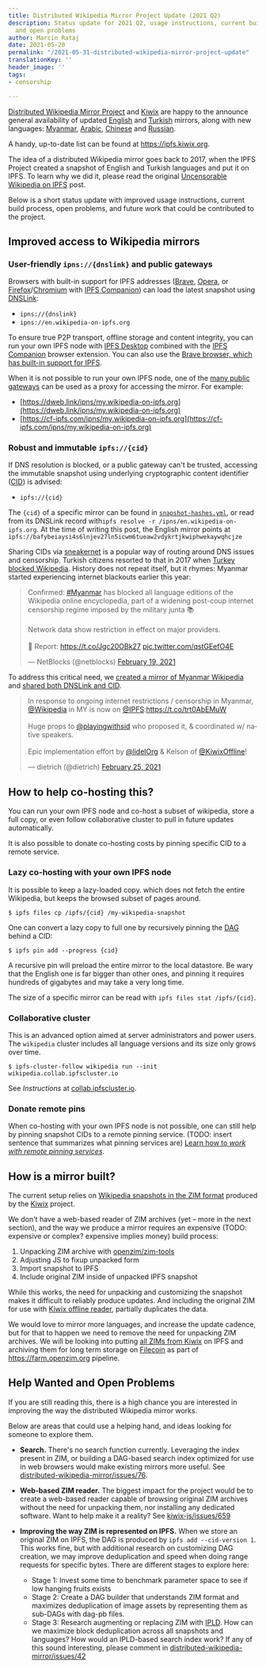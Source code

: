 ```yaml
---
title: Distributed Wikipedia Mirror Project Update (2021 Q2)
description: Status update for 2021 Q2, usage instructions, current build process,
  and open problems
author: Marcin Rataj
date: 2021-05-20
permalink: "/2021-05-31-distributed-wikipedia-mirror-project-update"
translationKey: ''
header_image: ''
tags:
- censorship

---
```

[Distributed Wikipedia Mirror Project](https://github.com/ipfs/distributed-wikipedia-mirror#readme) and [Kiwix](https://kiwix.org/) are happy to the announce general availability of updated [English](https://en.wikipedia-on-ipfs.org/) and [Turkish](https://tr.wikipedia-on-ipfs.org) mirrors, along with new languages: [Myanmar](https://my.wikipedia-on-ipfs.org/), [Arabic](https://ar.wikipedia-on-ipfs.org), [Chinese](https://zh.wikipedia-on-ipfs.org) and [Russian](https://ru.wikipedia-on-ipfs.org). 

A handy, up-to-date list can be found at https://ipfs.kiwix.org.

The idea of a distributed Wikipedia mirror goes back to 2017, when the IPFS Project created a snapshot of English and Turkish languages and put it on IPFS.  To learn why we did it, please read the original [Uncensorable Wikipedia on IPFS](https://blog.ipfs.io/24-uncensorable-wikipedia/) post.

Below is a short status update with improved usage instructions, current build process, open problems, and future work that could be contributed to the project.

## Improved access to Wikipedia mirrors

### User-friendly `ipns://{dnslink}` and public gateways

Browsers with built-in support for IPFS addresses ([Brave](https://brave.com/brave-integrates-ipfs/), [Opera](https://blog.ipfs.io/2020-03-30-ipfs-in-opera-for-android/), or  [Firefox](https://www.mozilla.org/en-US/firefox/new/)/[Chromium](https://en.wikipedia.org/wiki/Chromium_(web_browser)) with [IPFS Companion](https://github.com/ipfs/ipfs-companion#readme)) can load the latest snapshot using [DNSLink](https://docs.ipfs.io/concepts/dnslink/):

- `ipns://{dnslink}`
- `ipns://en.wikipedia-on-ipfs.org`

To ensure true P2P transport, offline storage and content integrity, you can run your own IPFS node with [IPFS Desktop](https://github.com/ipfs/ipfs-desktop#readme) combined with the [IPFS Companion](https://github.com/ipfs/ipfs-companion#readme) browser extension. You can also use the [Brave browser, which has built-in support for IPFS](https://brave.com/brave-integrates-ipfs/).


When it is not possible to run your own IPFS node, one of the [many public gateways](https://ipfs.github.io/public-gateway-checker/) can be used as a proxy for accessing the mirror. For example:

- [https://dweb.link/ipns/my.wikipedia-on-ipfs.org](https://dweb.link/ipns/my.wikipedia-on-ipfs.org)
- [https://cf-ipfs.com/ipns/my.wikipedia-on-ipfs.org](https://cf-ipfs.com/ipns/my.wikipedia-on-ipfs.org)

### Robust and immutable `ipfs://{cid}`  

If DNS resolution is blocked, or a public gateway can't be trusted, accessing the immutable snapshot using underlying cryptographic content identifier ([CID](https://docs.ipfs.io/concepts/content-addressing/)) is advised:

- `ipfs://{cid}`

The `{cid}` of a specific mirror can be found in [`snapshot-hashes.yml`](https://github.com/ipfs/distributed-wikipedia-mirror/blob/main/snapshot-hashes.yml), or read from its DNSLink record with`ipfs resolve -r /ipns/en.wikipedia-on-ipfs.org`. At the time of writing this post, the English mirror points at    `ipfs://bafybeiaysi4s6lnjev27ln5icwm6tueaw2vdykrtjkwiphwekaywqhcjze`

Sharing CIDs via [sneakernet](https://en.wikipedia.org/wiki/Sneakernet) is a popular way of routing around DNS issues and censorship. Turkish citizens resorted to that in 2017 when [Turkey blocked Wikipedia](https://en.wikipedia.org/wiki/Block_of_Wikipedia_in_Turkey).  History does not repeat itself, but it rhymes: Myanmar started experiencing internet blackouts earlier this year:

<blockquote class="twitter-tweet"><p lang="en" dir="ltr">Confirmed: <a href="https://twitter.com/hashtag/Myanmar">#Myanmar</a> has blocked all language editions of the Wikipedia online encyclopedia, part of a widening post-coup internet censorship regime imposed by the military junta 📚<br><br>Network data show restriction in effect on major providers.<br><br>📰 Report: <a href="https://t.co/Jgc20OBk27">https://t.co/Jgc20OBk27</a> <a href="https://t.co/qstGEefO4E">pic.twitter.com/qstGEefO4E</a></p>&mdash; NetBlocks (@netblocks) <a href="https://twitter.com/netblocks/status/1362814793502097409">February 19, 2021</a></blockquote> <script async src="https://platform.twitter.com/widgets.js" charset="utf-8"></script> 

To address this critical need, we [created a mirror of Myanmar Wikipedia](https://github.com/ipfs/distributed-wikipedia-mirror/pull/83) and [shared both DNSLink and CID](https://github.com/ipfs/distributed-wikipedia-mirror/pull/83#issuecomment-786021082).

<blockquote class="twitter-tweet"><p lang="en" dir="ltr">In response to ongoing internet restrictions / censorship in Myanmar, <a href="https://twitter.com/Wikipedia?ref_src=twsrc%5Etfw">@Wikipedia</a> in MY is now on <a href="https://twitter.com/IPFS?ref_src=twsrc%5Etfw">@IPFS</a>:<a href="https://t.co/trt0AbEMuW">https://t.co/trt0AbEMuW</a><br><br>Huge props to <a href="https://twitter.com/playingwithsid?ref_src=twsrc%5Etfw">@playingwithsid</a> who proposed it, &amp; coordinated w/ native speakers.<br><br>Epic implementation effort by <a href="https://twitter.com/lidelOrg?ref_src=twsrc%5Etfw">@lidelOrg</a> &amp; Kelson of <a href="https://twitter.com/KiwixOffline?ref_src=twsrc%5Etfw">@KiwixOffline</a>!</p>&mdash; dietrich (@dietrich) <a href="https://twitter.com/dietrich/status/1364978192075866115?ref_src=twsrc%5Etfw">February 25, 2021</a></blockquote> <script async src="https://platform.twitter.com/widgets.js" charset="utf-8"></script> 

## How to help co-hosting this?

You can run your own IPFS node and co-host a subset of wikipedia, store a full copy, or even follow collaborative cluster to pull in future updates automatically.

It is also possible to donate co-hosting costs by pinning specific CID to a remote service.

### Lazy co-hosting with your own IPFS node

It is possible to keep a lazy-loaded copy.  which does not fetch the entire Wikipedia, but keeps the browsed subset of pages around.

```
$ ipfs files cp /ipfs/{cid} /my-wikipedia-snapshot
```

One can convert a lazy copy to full one by recursively pinning the [DAG](https://docs.ipfs.io/concepts/glossary/#dag) behind a CID:

```
$ ipfs pin add --progress {cid}
```

A recursive pin will preload the entire mirror to the local datastore.
Be wary that the English one is far bigger than other ones, and pinning it requires hundreds of gigabytes and may take a very long time. 

The size of a specific mirror can be read with `ipfs files stat /ipfs/{cid}`.

### Collaborative cluster

This is an advanced option aimed at server administrators and power users. The `wikipedia` cluster includes all language versions and its size only grows over time.

```
$ ipfs-cluster-follow wikipedia run --init wikipedia.collab.ipfscluster.io
```

See _Instructions_ at  [collab.ipfscluster.io](collab.ipfscluster.io).

### Donate remote pins

When co-hosting with your own IPFS node is not possible, one can still help by pinning snapshot CIDs to a remote pinning service. (TODO: insert sentence that summarizes what pinning services are) [Learn how to _work with remote pinning services_](https://docs.ipfs.io/how-to/work-with-pinning-services/).

## How is a mirror built?

The current setup relies on [Wikipedia snapshots in the ZIM format](https://download.kiwix.org/zim/wikipedia/) produced by the [Kiwix](https://kiwix.org/) project.

We don't have a web-based reader of ZIM archives (yet – more in the next section), and the way we produce a mirror requires an expensive (TODO: expensive or complex? expensive implies money) build process:
1. Unpacking ZIM archive with [openzim/zim-tools](https://github.com/openzim/zim-tools)
2. Adjusting JS to fixup unpacked form
3. Import snapshot to IPFS
4. Include original ZIM inside of unpacked IPFS snapshot

While this works, the need for unpacking and customizing the snapshot makes it difficult to reliably produce updates. And including the original ZIM for use with [Kiwix offline reader](https://www.kiwix.org/en/kiwix-reader), partially duplicates the data.

We would love to mirror more languages, and increase the update cadence, but for that to happen we need to remove the need for unpacking ZIM archives. We will be looking into putting [all ZIMs from Kiwix](https://download.kiwix.org/zim/wikipedia/) on IPFS and archiving them for long term storage on [Filecoin](https://filecoin.io/) as part of https://farm.openzim.org pipeline.

## Help Wanted and Open Problems

If you are still reading this, there is a high chance you are interested in improving the way the distributed Wikipedia mirror works.

Below are areas that could use a helping hand, and ideas looking for someone to explore them.

- **Search.** There's no search function currently. Leveraging the index present in ZIM, or building a DAG-based search index optimized for use in web browsers would make existing mirrors more useful. See [distributed-wikipedia-mirror/issues/76](https://github.com/ipfs/distributed-wikipedia-mirror/issues/76).

- **Web-based ZIM reader.** The biggest impact for the project would be to create a web-based reader capable of browsing original ZIM archives without the need for unpacking them, nor installing any dedicated software. Want to help make it a reality? See [kiwix-js/issues/659](https://github.com/kiwix/kiwix-js/issues/659) 

- **Improving the way ZIM is represented on IPFS.** When we store an original ZIM on IPFS, the DAG is produced by `ipfs add --cid-version 1`. This works fine, but with additional research on customizing DAG creation, we may improve  deduplication and speed when doing range requests for specific bytes. There are different stages to explore here:
    - Stage 1: Invest some time to benchmark parameter space to see if low hanging fruits exists
    - Stage 2: Create a DAG builder that understands ZIM format and maximizes deduplication of image assets by representing them as sub-DAGs with dag-pb files.
    - Stage 3: Research augmenting or replacing ZIM with [IPLD](https://ipld.io/). How can we maximize block deduplication across all snapshots and languages? How would an IPLD-based search index work?
  If any of this sound interesting, please comment in [distributed-wikipedia-mirror/issues/42](https://github.com/ipfs/distributed-wikipedia-mirror/issues/42)